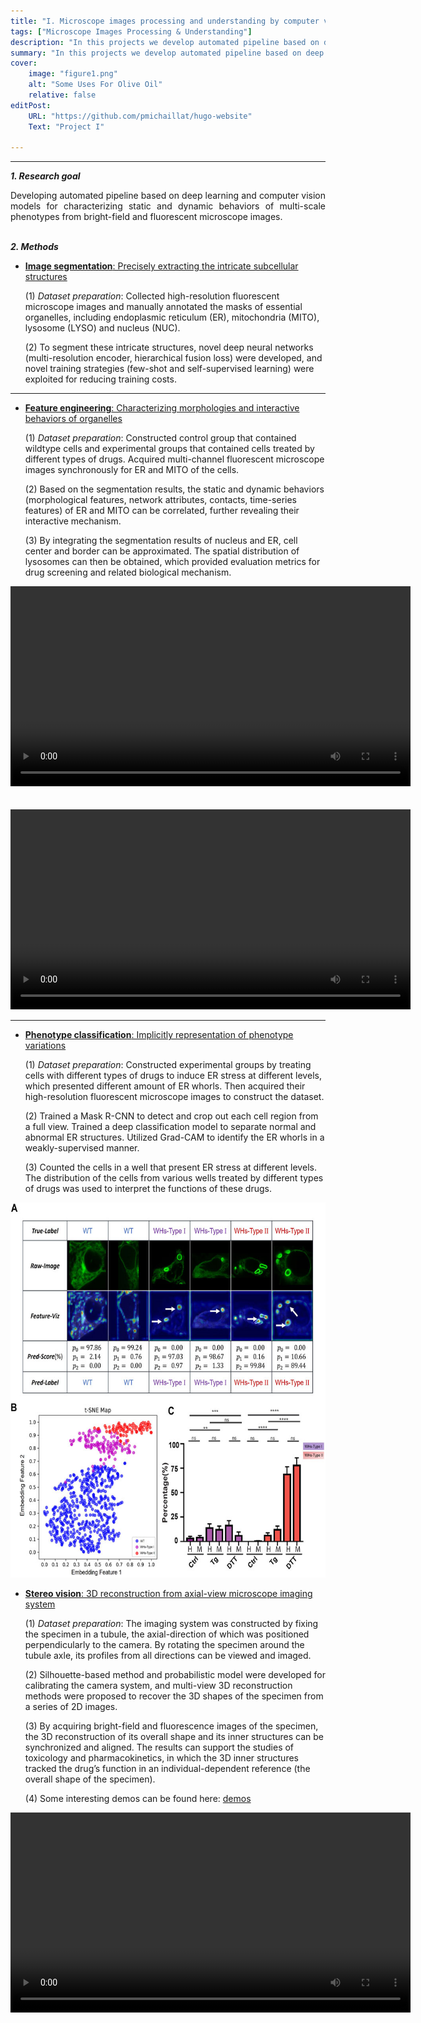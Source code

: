 ```yaml
---
title: "I. Microscope images processing and understanding by computer vision" 
tags: ["Microscope Images Processing & Understanding"]
description: "In this projects we develop automated pipeline based on deep learning and computer vision models for characterizing static and dynamic behaviors of multi-scale phenotypes from bright-field and fluorescent microscope images." 
summary: "In this projects we develop automated pipeline based on deep learning and computer vision models for characterizing static and dynamic behaviors of multi-scale phenotypes from bright-field and fluorescent microscope images." 
cover:
    image: "figure1.png"
    alt: "Some Uses For Olive Oil"
    relative: false
editPost:
    URL: "https://github.com/pmichaillat/hugo-website"
    Text: "Project I"

---
```


---

***1. Research goal***
<div style="text-align: justify;">
Developing automated pipeline based on deep learning and computer vision models for characterizing static and dynamic behaviors of multi-scale phenotypes from bright-field and fluorescent microscope images.
</div>
<br>

***2. Methods***

+ <u>**Image segmentation**: Precisely extracting the intricate subcellular structures</u>

  (1) *Dataset preparation*: Collected high-resolution fluorescent microscope images and manually annotated the masks of essential organelles, including endoplasmic reticulum (ER), mitochondria (MITO), lysosome (LYSO) and nucleus (NUC). 


  (2) To segment these intricate structures, novel deep neural networks (multi-resolution encoder, hierarchical fusion loss) were developed, and novel training strategies (few-shot and self-supervised learning) were exploited for reducing training costs.

---

+ <u>**Feature engineering**: Characterizing morphologies and interactive behaviors of organelles</u>
 
  (1) *Dataset preparation*: Constructed control group that contained wildtype cells and experimental groups that contained cells treated by different types of drugs. Acquired multi-channel fluorescent microscope images synchronously for ER and MITO of the cells.

  (2) Based on the segmentation results, the static and dynamic behaviors (morphological features, network attributes, contacts, time-series features) of ER and MITO can be correlated, further revealing their interactive mechanism.

  (3) By integrating the segmentation results of nucleus and ER, cell center and border can be approximated. The spatial distribution of lysosomes can then be obtained, which provided evaluation metrics for drug screening and related biological mechanism.

<div style="text-align: center;">
<video src="er_graph.mp4" autoplay="false" controls="controls" width="640" height="320"></video>
</div>

<br>
<br>

<div style="text-align: center;">
<video src="wbp.mp4" autoplay="false" controls="controls" width="640" height="320"></video>
</div>

---


+ <u>**Phenotype classification**: Implicitly representation of phenotype variations</u>
  
  (1) *Dataset preparation*: Constructed experimental groups by treating cells with different types of drugs to induce ER stress at different levels, which presented different amount of ER whorls. Then acquired their high-resolution fluorescent microscope images to construct the dataset.

  (2) Trained a Mask R-CNN to detect and crop out each cell region from a full view. Trained a deep classification model to separate normal and abnormal ER structures. Utilized Grad-CAM to identify the ER whorls in a weakly-supervised manner.

  (3) Counted the cells in a well that present ER stress at different levels. The distribution of the cells from various wells treated by different types of drugs was used to interpret the functions of these drugs.


<div align="center">
<img src="erstress.jpg" alt="Morphological analysis of ER stress for drug screening" width="600" height="600">
</div>

+ <u>**Stereo vision**: 3D reconstruction from axial-view microscope imaging system</u>

  (1) *Dataset preparation*: The imaging system was constructed by fixing the specimen in a tubule, the axial-direction of which was positioned perpendicularly to the camera. By rotating the specimen around the tubule axle, its profiles from all directions can be viewed and imaged.

  (2) Silhouette-based method and probabilistic model were developed for calibrating the camera system, and multi-view 3D reconstruction methods were proposed to recover the 3D shapes of the specimen from a series of 2D images.

  (3) By acquiring bright-field and fluorescence images of the specimen, the 3D reconstruction of its overall shape and its inner structures can be synchronized and aligned. The results can support the studies of toxicology and pharmacokinetics, in which the 3D inner structures tracked the drug’s function in an individual-dependent reference (the overall shape of the specimen).

  (4) Some interesting demos can be found here: [demos](https://liacs.leidenuniv.nl/~guoy3/#Database)

<div style="text-align: center;">
<video src="zebrafish_3d_liver.mp4" autoplay="false" controls="controls" width="640" height="320"></video>
</div>